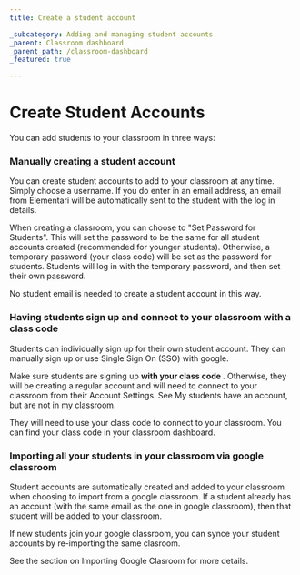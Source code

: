 ```yaml
---
title: Create a student account

_subcategory: Adding and managing student accounts
_parent: Classroom dashboard
_parent_path: /classroom-dashboard
_featured: true

---
```

# Create Student Accounts

You can add students to your classroom in three ways:

### Manually creating a student account

You can create student accounts to add to your classroom at any time. Simply choose a username. If you do enter in an email address, an email from Elementari will be automatically sent to the student with the log in details.

When creating a classroom, you can choose to "Set Password for Students". This will set the password to be the same for all student accounts created (recommended for younger students). Otherwise, a temporary password (your class code) will be set as the password for students. Students will log in with the temporary password, and then set their own password.

<v-alert dense type="info" variant="outlined">
    No student email is needed to create a student account in this way.
</v-alert>

### Having students sign up and connect to your classroom with a class code
Students can individually sign up for their own student account. They can manually sign up or use Single Sign On (SSO) with google.

<v-alert dense type="alert" variant="outlined">
    Make sure students are signing up <b> with your class code </b>. Otherwise, they will be creating a regular account and will need to connect to your classroom from their Account Settings. See My students have an account, but are not in my classroom.
</v-alert>

They will need to use your class code to connect to your classroom. You can find your class code in your classroom dashboard.

### Importing all your students in your classroom via google classroom
Student accounts are automatically created and added to your classroom when choosing to import from a google classroom. If a student already has an account (with the same email as the one in google classroom), then that student will be added to your classroom.

If new students join your google classroom, you can synce your student accounts by re-importing the same clasroom.

See the section on Importing Google Clasroom for more details. 